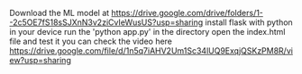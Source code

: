 Download the ML model at https://drive.google.com/drive/folders/1--2c5OE7fS18sSJXnN3v2ziCvIeWusUS?usp=sharing
install flask with python in your device
run the 'python app.py' in the directory
open the index.html file and test it
you can check the video here https://drive.google.com/file/d/1n5q7iAHV2Um1Sc34lUQ9ExqjQSKzPM8R/view?usp=sharing
